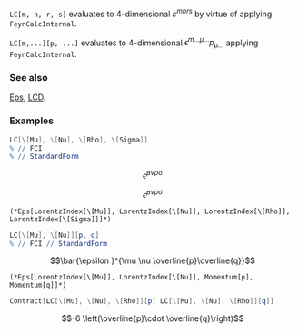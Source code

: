 `LC[m, n, r, s]` evaluates to 4-dimensional $\varepsilon^{m n r s}$ by virtue of applying `FeynCalcInternal`.

`LC[m,...][p, ...]` evaluates to 4-dimensional $\epsilon ^{m \ldots  \mu  \ldots}p_{\mu  \ldots}$ applying `FeynCalcInternal`.

### See also

[Eps](Eps), [LCD](LCD).

### Examples

```mathematica
LC[\[Mu], \[Nu], \[Rho], \[Sigma]]
% // FCI
% // StandardForm
```

$$\bar{\epsilon }^{\mu \nu \rho \sigma }$$

$$\bar{\epsilon }^{\mu \nu \rho \sigma }$$

```
(*Eps[LorentzIndex[\[Mu]], LorentzIndex[\[Nu]], LorentzIndex[\[Rho]], LorentzIndex[\[Sigma]]]*)
```

```mathematica
LC[\[Mu], \[Nu]][p, q]
% // FCI // StandardForm
```

$$\bar{\epsilon }^{\mu \nu \overline{p}\overline{q}}$$

```
(*Eps[LorentzIndex[\[Mu]], LorentzIndex[\[Nu]], Momentum[p], Momentum[q]]*)
```

```mathematica
Contract[LC[\[Mu], \[Nu], \[Rho]][p] LC[\[Mu], \[Nu], \[Rho]][q]] 
```

$$-6 \left(\overline{p}\cdot \overline{q}\right)$$